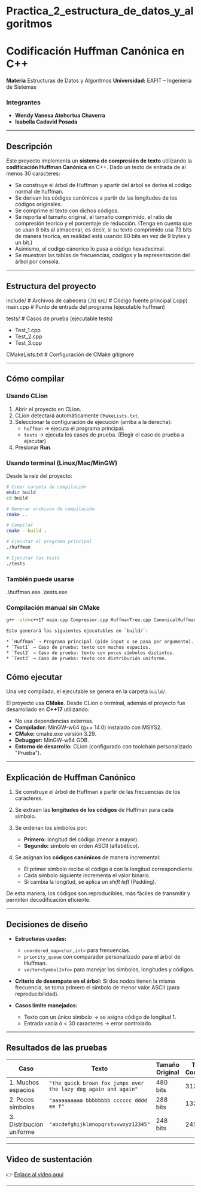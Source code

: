 # Practica_2_estructura_de_datos_y_algoritmos

# Codificación Huffman Canónica en C++

**Materia** Estructuras de Datos y Algoritmos
**Universidad:** EAFIT – Ingeniería de Sistemas

### Integrantes

* **Wendy Vanesa Atehortua Chaverra** 
* **Isabella Cadavid Posada**

---

## Descripción

Este proyecto implementa un **sistema de compresión de texto** utilizando la **codificación Huffman Canónica** en C++.
Dado un texto de entrada de al menos 30 caracteres:

* Se construye el árbol de Huffman y apartir del árbol se deriva el código normal de huffman.
* Se derivan los códigos canónicos a partir de las longitudes de los códigos originales.
* Se comprime el texto con dichos códigos.
* Se reporta el tamaño original, el tamaño comprimido, el ratio de compresión teorico y el porcentaje de reducción. (Tenga en cuenta que se usan 8 bits al almacenar, es decir, si su texto comprimido usa 73 bits de manera teorica, en realidad está usando 80 bits en vez de 9 bytes y un bit.)
* Asimismo, el codigo cánonico lo pasa a código hexadecimal. 
* Se muestran las tablas de frecuencias, códigos y la representación del árbol por consola. 

---
## Estructura del proyecto

include/ # Archivos de cabecera (.h)
src/ # Código fuente principal (.cpp)
main.cpp # Punto de entrada del programa (ejecutable huffman)

tests/ # Casos de prueba (ejecutable tests)
- Test_1.cpp 
- Test_2.cpp 
- Test_3.cpp 

CMakeLists.txt # Configuración de CMake
gitignore

---

##  Cómo compilar

### Usando CLion
1. Abrir el proyecto en CLion.  
2. CLion detectará automáticamente `CMakeLists.txt`.  
3. Seleccionar la configuración de ejecución (arriba a la derecha):  
   - `huffman` → ejecuta el programa principal.  
   - `tests` → ejecuta los casos de prueba. (Elegir el caso de prueba a ejecutar) 
4. Presionar  **Run**.  


### Usando terminal (Linux/Mac/MinGW)
Desde la raíz del proyecto:

```bash
# Crear carpeta de compilación
mkdir build
cd build

# Generar archivos de compilación
cmake ..

# Compilar
cmake --build .

# Ejecutar el programa principal
./huffman

# Ejecutar los tests
./tests
```
### También puede usarse
.\huffman.exe
.\tests.exe

### Compilación manual sin CMake

```bash
g++ -std=c++17 main.cpp Compressor.cpp HuffmanTree.cpp CanonicalHuffman.cpp -o huffman

Esto generará los siguientes ejecutables en `build/`:

* `Huffman` → Programa principal (pide input o se pasa por argumento).
* `Test1` → Caso de prueba: texto con muchos espacios.
* `Test2` → Caso de prueba: texto con pocos símbolos distintos.
* `Test3` → Caso de prueba: texto con distribución uniforme.

```

## Cómo ejecutar

Una vez compilado, el ejecutable se genera en la carpeta `build/`.

El proyecto usa **CMake**. Desde CLion o terminal, además el proyecto fue desarrollado en **C++17** utilizando:
- No usa dependencias externas.
- **Compilador:** MinGW-w64 (g++ 14.0) instalado con MSYS2.  
- **CMake:** cmake.exe versión 3.29.  
- **Debugger:** MinGW-w64 GDB.  
- **Entorno de desarrollo:** CLion (configurado con toolchain personalizado "Prueba").

---

## Explicación de Huffman Canónico

1. Se construye el árbol de Huffman a partir de las frecuencias de los caracteres.
2. Se extraen las **longitudes de los códigos** de Huffman para cada símbolo.
3. Se ordenan los símbolos por:
   
   * **Primero:** longitud del código (menor a mayor).
   * **Segundo:** símbolo en orden ASCII (alfabético).
5. Se asignan los **códigos canónicos** de manera incremental:

   * El primer símbolo recibe el código `0` con la longitud correspondiente.
   * Cada símbolo siguiente incrementa el valor binario.
   * Si cambia la longitud, se aplica un *shift left* (Padding).

De esta manera, los códigos son reproducibles, más fáciles de transmitir y permiten decodificación eficiente.

---

## Decisiones de diseño

* **Estructuras usadas:**

  * `unordered_map<char,int>` para frecuencias.
  * `priority_queue` con comparador personalizado para el árbol de Huffman.
  * `vector<SymbolInfo>` para manejar los símbolos, longitudes y códigos.

* **Criterio de desempate en el árbol:**
  Si dos nodos tienen la misma frecuencia, se toma primero el símbolo de menor valor ASCII (para reproducibilidad).

* **Casos límite manejados:**

  * Texto con un único símbolo → se asigna código de longitud 1.
  * Entrada vacía ó < 30 caracteres → error controlado.

---

## Resultados de las pruebas

| Caso                     | Texto                                                           | Tamaño Original | Tamaño Comprimido | Ratio | Reducción |
| ------------------------ | --------------------------------------------------------------- | --------------- | ----------------- | ----- | --------- |
| 1. Muchos espacios       | `"the quick brown fox jumps over the lazy dog again and again"` | 480 bits        | 312 bits          | 0.65  | 35%       |
| 2. Pocos símbolos        | `"aaaaaaaaaa bbbbbbbb cccccc dddd ee f"`                        | 288 bits        | 132 bits          | 0.46  | 54%       |
| 3. Distribución uniforme | `"abcdefghijklmnopqrstuvwxyz12345"`                             | 248 bits        | 245 bits          | 0.99  | 1%        |

---

## Video de sustentación

👉 [Enlace al video aquí](https://youtube.com/tu-video)

---
